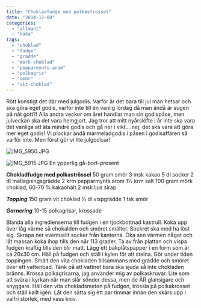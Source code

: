 ```yaml
---
title: "Chokladfudge med polkaströssel"
date: "2014-12-08"
categories: 
  - "allmant"
  - "baka"
tags: 
  - "choklad"
  - "fudge"
  - "gradde"
  - "mork-choklad"
  - "pepparmynts-arom"
  - "polkagris"
  - "smor"
  - "vit-choklad"
---
```


Rött konstigt det där med julgodis. Varför är det bara till jul man hetsar och ska göra eget godis, varför inte till en vanlig lördag då man ändå är sugen på nåt gott?! Alla andra veckor om året handlar man sin godispåse, men julveckan ska det vara hemgjort. Jag tror att mitt nyårslöfte i år inte ska vara det vanliga att äta mindre godis och gå ner i vikt....nej, det ska vara att göra mer eget godis! Vi plockar ändå marmeladgodis i påsen i godisaffären så varför inte. Men först gör vi lite julgodisar!  
  
![IMG_5950.JPG](/static/img/IMG_5950.jpg)
  
![IMG_5915.JPG](/static/img/IMG_5915.jpg)
En ypperlig gå-bort-present

**Chokladfudge med polkaströssel** 50 gram smör 3 msk kakao 5 dl socker 2 dl matlagningsgrädde 2 krm pepparmynts arom 1½ krm salt 100 gram mörk choklad, 60-70 % kakaohalt 2 msk ljus sirap

**_Topping_** 150 gram vit choklad ½ dl vispgrädde 1 tsk smör

**_Garnering_** 10-15 polkagrisar, krossade

Blanda alla ingredienserna till fudgen i en tjockbottnad kastrull. Koka upp över låg värme så chokalden och smöret smälter. Sockret ska med ha löst sig. Skrapa ner eventuellt socker från kanterna. Öka sen värmen något och låt massan koka ihop tills den når 113 grader. Ta av från plattan och vispa fudgen kraftig tills den blir matt. Lägg ett bakplåtspapper i en form som är ca 20x30 cm. Häll på fudgen och ställ i kylen för att stelna. Gör under tiden toppingen. Smält den vita chokladen tillsammans med grädde och smöret över ett vattenbad. Tänk på att vattnet bara ska sjuda så inte chokladen bränns. Krossa polkagrisarna, jag använder mig av polkaskruvar. Lite som att svära i kyrkan när man slår sönder dessa, men de ÄR glansigare och snyggare. Häll den vita chokladsmeten på fudgen, trössla på polkakrosset och ställ kallt igen. Låt den sätta sig ett par timmar innan den skärs upp i valfri storlek, med vass kniv.
